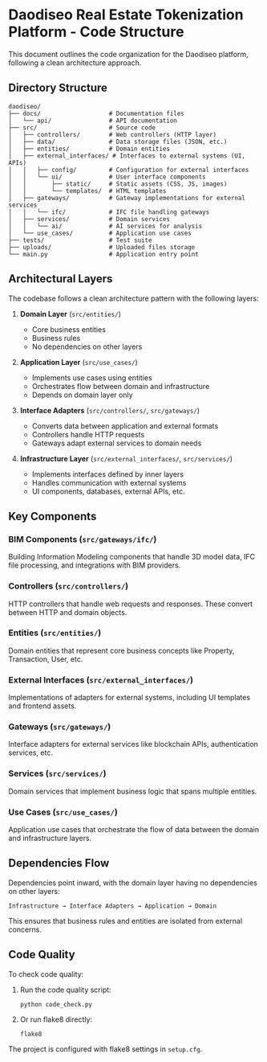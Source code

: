 # Daodiseo Real Estate Tokenization Platform - Code Structure

This document outlines the code organization for the Daodiseo platform, following a clean architecture approach.

## Directory Structure

```
daodiseo/
├── docs/                   # Documentation files
│   └── api/                # API documentation
├── src/                    # Source code
│   ├── controllers/        # Web controllers (HTTP layer)
│   ├── data/               # Data storage files (JSON, etc.)
│   ├── entities/           # Domain entities
│   ├── external_interfaces/ # Interfaces to external systems (UI, APIs)
│   │   ├── config/         # Configuration for external interfaces
│   │   └── ui/             # User interface components
│   │       ├── static/     # Static assets (CSS, JS, images)
│   │       └── templates/  # HTML templates
│   ├── gateways/           # Gateway implementations for external services
│   │   └── ifc/            # IFC file handling gateways
│   ├── services/           # Domain services
│   │   └── ai/             # AI services for analysis
│   └── use_cases/          # Application use cases
├── tests/                  # Test suite
├── uploads/                # Uploaded files storage
└── main.py                 # Application entry point
```

## Architectural Layers

The codebase follows a clean architecture pattern with the following layers:

1. **Domain Layer** (`src/entities/`)
   - Core business entities
   - Business rules
   - No dependencies on other layers

2. **Application Layer** (`src/use_cases/`)
   - Implements use cases using entities
   - Orchestrates flow between domain and infrastructure
   - Depends on domain layer only

3. **Interface Adapters** (`src/controllers/`, `src/gateways/`)
   - Converts data between application and external formats
   - Controllers handle HTTP requests
   - Gateways adapt external services to domain needs

4. **Infrastructure Layer** (`src/external_interfaces/`, `src/services/`)
   - Implements interfaces defined by inner layers
   - Handles communication with external systems
   - UI components, databases, external APIs, etc.

## Key Components

### BIM Components (`src/gateways/ifc/`)
Building Information Modeling components that handle 3D model data, IFC file processing, and integrations with BIM providers.

### Controllers (`src/controllers/`)
HTTP controllers that handle web requests and responses. These convert between HTTP and domain objects.

### Entities (`src/entities/`)
Domain entities that represent core business concepts like Property, Transaction, User, etc.

### External Interfaces (`src/external_interfaces/`)
Implementations of adapters for external systems, including UI templates and frontend assets.

### Gateways (`src/gateways/`)
Interface adapters for external services like blockchain APIs, authentication services, etc.

### Services (`src/services/`)
Domain services that implement business logic that spans multiple entities.

### Use Cases (`src/use_cases/`)
Application use cases that orchestrate the flow of data between the domain and infrastructure layers.

## Dependencies Flow

Dependencies point inward, with the domain layer having no dependencies on other layers:

```
Infrastructure → Interface Adapters → Application → Domain
```

This ensures that business rules and entities are isolated from external concerns.

## Code Quality

To check code quality:

1. Run the code quality script:
   ```
   python code_check.py
   ```

2. Or run flake8 directly:
   ```
   flake8
   ```

The project is configured with flake8 settings in `setup.cfg`.